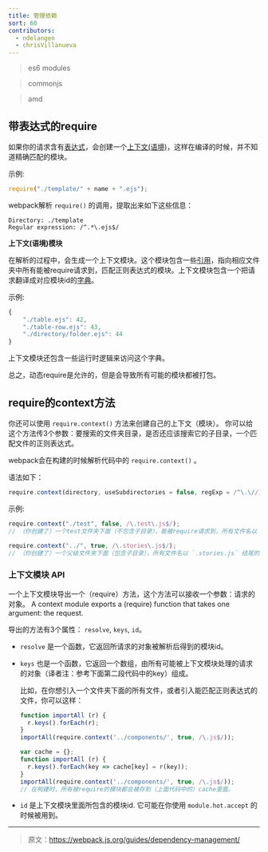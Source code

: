 ```yaml
---
title: 管理依赖
sort: 60
contributors:
  - ndelangen
  - chrisVillanueva
---
```


> es6 modules

> commonjs

> amd

## 带表达式的require 

如果你的请求含有[表达式](https://zh.wikipedia.org/wiki/%E8%A1%A8%E7%A4%BA%E5%BC%8F)，会创建一个[上下文(语境)](https://zh.wikipedia.org/wiki/%E8%AA%9E%E5%A2%83)，这样在编译的时候，并不知道精确匹配的模块。

示例:
```javascript
require("./template/" + name + ".ejs");
```

webpack解析 `require()` 的调用，提取出来如下这些信息：

```
Directory: ./template
Regular expression: /^.*\.ejs$/
```

**上下文(语境)模块**

在解析的过程中，会生成一个上下文模块。这个模块包含一些[引用](https://zh.wikipedia.org/wiki/%E5%8F%83%E7%85%A7)，指向相应文件夹中所有能被require请求到，匹配正则表达式的模块。上下文模块包含一个把请求翻译成对应模块id的[字典](https://zh.wikipedia.org/wiki/%E5%85%B3%E8%81%94%E6%95%B0%E7%BB%84)。

示例:
```javascript
{
    "./table.ejs": 42,
    "./table-row.ejs": 43,
    "./directory/folder.ejs": 44
}
```
上下文模块还包含一些运行时逻辑来访问这个字典。

总之，动态require是允许的，但是会导致所有可能的模块都被打包。

## require的context方法

你还可以使用 `require.context()` 方法来创建自己的上下文（模块）。
你可以给这个方法传3个参数：要搜索的文件夹目录，是否还应该搜索它的子目录，一个匹配文件的正则表达式。

webpack会在构建的时候解析代码中的 `require.context()` 。

语法如下：

```javascript
require.context(directory, useSubdirectories = false, regExp = /^\.\//)
```

示例:

```javascript
require.context("./test", false, /\.test\.js$/);
// （你创建了）一个test文件夹下面（不包含子目录），能被require请求到，所有文件名以 `.test.js` 结尾的文件形成的上下文（模块）。
```

```javascript
require.context("../", true, /\.stories\.js$/);
// （你创建了）一个父级文件夹下面（包含子目录），所有文件名以 `.stories.js` 结尾的文件形成的上下文（模块）。
```

### 上下文模块 API
一个上下文模块导出一个（require）方法，这个方法可以接收一个参数：请求的对象。
A context module exports a (require) function that takes one argument: the request.

导出的方法有3个属性： `resolve`, `keys`, `id`。

- `resolve` 是一个函数，它返回所请求的对象被解析后得到的模块id。
- `keys` 也是一个函数，它返回一个数组，由所有可能被上下文模块处理的请求的对象（译者注：参考下面第二段代码中的key）组成。

  比如，在你想引入一个文件夹下面的所有文件，或者引入能匹配正则表达式的文件，你可以这样：

  ```javascript
  function importAll (r) {
    r.keys().forEach(r);
  }
  importAll(require.context('../components/', true, /\.js$/));
  ```

  ```javascript
  var cache = {};
  function importAll (r) {
    r.keys().forEach(key => cache[key] = r(key));
  }
  importAll(require.context('../components/', true, /\.js$/));
  // 在构建时，所有被require的模块都会被存到（上面代码中的）cache里面。
  ```
- `id` 是上下文模块里面所包含的模块id. 它可能在你使用 `module.hot.accept` 的时候被用到。

***

> 原文：https://webpack.js.org/guides/dependency-management/